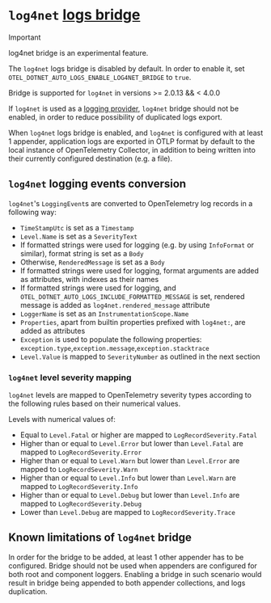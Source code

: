 # `log4net` [logs bridge](https://opentelemetry.io/docs/specs/otel/glossary/#log-appender--bridge)

> [!IMPORTANT]
> log4net bridge is an experimental feature.

The `log4net` logs bridge is disabled by default. In order to enable it, set `OTEL_DOTNET_AUTO_LOGS_ENABLE_LOG4NET_BRIDGE` to `true`.

Bridge is supported for `log4net` in versions >= 2.0.13 && < 4.0.0

If `log4net` is used as a [logging provider](https://learn.microsoft.com/en-us/dotnet/core/extensions/logging-providers), `log4net` bridge should not be enabled, in order
to reduce possibility of duplicated logs export.

When `log4net` logs bridge is enabled, and `log4net` is configured with at least 1 appender, application logs are exported in OTLP 
format by default to the local instance of OpenTelemetry Collector, in addition to being written into their currently configured destination (e.g. a file).

## `log4net` logging events conversion

`log4net`'s `LoggingEvent`s are converted to OpenTelemetry log records in a following way:

- `TimeStampUtc` is set as a `Timestamp`
- `Level.Name` is set as a `SeverityText`
- If formatted strings were used for logging (e.g. by using `InfoFormat` or similar), format string is set as a `Body`
- Otherwise, `RenderedMessage` is set as a `Body`
- If formatted strings were used for logging, format arguments are added as attributes, with indexes as their names
- If formatted strings were used for logging, and `OTEL_DOTNET_AUTO_LOGS_INCLUDE_FORMATTED_MESSAGE` is set, rendered message
is added as `log4net.rendered_message` attribute
- `LoggerName` is set as an `InstrumentationScope.Name`
- `Properties`, apart from builtin properties prefixed with `log4net:`, are added as attributes
- `Exception` is used to populate the following properties: `exception.type`,`exception.message`,`exception.stacktrace`
- `Level.Value` is mapped to `SeverityNumber` as outlined in the next section

### `log4net` level severity mapping

`log4net` levels are mapped to OpenTelemetry severity types according to the following rules based on their numerical values.

Levels with numerical values of:

- Equal to `Level.Fatal` or higher are mapped to `LogRecordSeverity.Fatal`
- Higher than or equal to `Level.Error` but lower than `Level.Fatal` are mapped to `LogRecordSeverity.Error`
- Higher than or equal to `Level.Warn` but lower than `Level.Error` are mapped to `LogRecordSeverity.Warn`
- Higher than or equal to `Level.Info` but lower than `Level.Warn` are mapped to `LogRecordSeverity.Info`
- Higher than or equal to `Level.Debug` but lower than `Level.Info` are mapped to `LogRecordSeverity.Debug`
- Lower than `Level.Debug` are mapped to `LogRecordSeverity.Trace`

## Known limitations of `log4net` bridge

In order for the bridge to be added, at least 1 other appender has to be configured.
Bridge should not be used when appenders are configured for both root and component loggers.
Enabling a bridge in such scenario would result in bridge being appended to both appender collections,
and logs duplication. 


